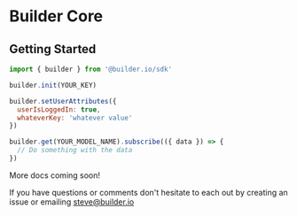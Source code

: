 # Builder Core

## Getting Started

```javascript
import { builder } from '@builder.io/sdk'

builder.init(YOUR_KEY)

builder.setUserAttributes({
  userIsLoggedIn: true,
  whateverKey: 'whatever value'
})

builder.get(YOUR_MODEL_NAME).subscribe(({ data }) => {
  // Do something with the data
})
```

More docs coming soon!

If you have questions or comments don't hesitate to each out by creating an issue or emailing steve@builder.io
